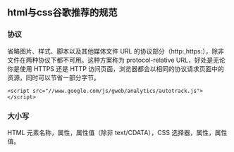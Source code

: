 ## html与css谷歌推荐的规范

### 协议
省略图片、样式、脚本以及其他媒体文件 URL 的协议部分（http:,https:），除非文件在两种协议下都不可用。这种方案称为 protocol-relative URL，好处是无论你是使用 HTTPS 还是 HTTP 访问页面，浏览器都会以相同的协议请求页面中的资源，同时可以节省一部分字节。
```
<script src="//www.google.com/js/gweb/analytics/autotrack.js"></script>
```

### 大小写
HTML 元素名称，属性，属性值（除非 text/CDATA），CSS 选择器，属性，属性值。


